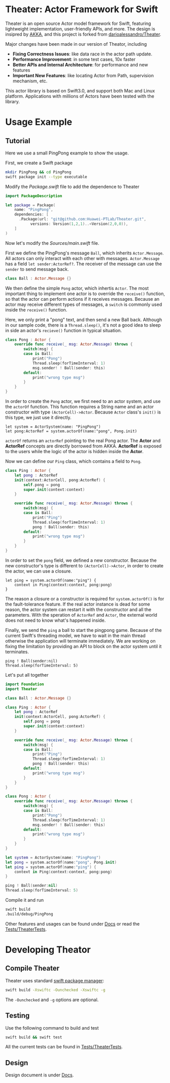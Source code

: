 # Theater: Actor Framework for Swift 

Theater is an open source Actor model framework for Swift, featuring lightweight
implementation, user-friendly APIs, and more. The design is insipred by 
[AKKA](http://akka.io), and this project is forked from
[darioalessandro/Theater](https://github.com/darioalessandro/Theater).

Major changes have been made in our version of Theator, including
* **Fixing Correctness Issues**: like data race in the actor path update.
* **Performance Improvement**: in some test cases, 10x faster
* **Better APIs and Internal Architecture**: for performance and new features
* **Important New Features**: like locating Actor from Path, supervision 
  mechanism, etc.

This actor library is based on Swift3.0, and support both Mac and Linux 
platform. Applications with millions of Actors have been tested with the library.

# Usage Example

## Tutorial

Here we use a small PingPong example to show the usage.

First, we create a Swift package
```bash
mkdir PingPong && cd PingPong
swift package init --type executable
```
Modify the *Package.swift* file to add the dependence to Theater
```swift
import PackageDescription

let package = Package(
    name: "PingPong",
    dependencies: [
      .Package(url: "git@github.com:Huawei-PTLab/Theater.git",
	       versions: Version(1,2,1)..<Version(2,0,0)),
    ]
)
```

Now let's modify the *Sources/main.swift* file. 

First we define the PingPong's message `Ball`, which inherits `Actor.Message`.
All actors can only interact with each other with messages. `Actor.Message` has
a field `let sender:ActorRef?`. The receiver of the message can use the `sender`
to send message back. 

```swift
class Ball : Actor.Message {}
```

We then define the simple `Pong` actor, which inhertis `Actor`. The most 
important thing to implement one actor is to override the `receive()` function,
so that the actor can perform actions if it receives messages. Because an actor
may receive different types of messages, a `switch` is commonly used inside
the `receive()` function.

Here, we only print a "pong" text, and then send a new Ball back. Although in 
our sample code, there is a `Thread.sleep()`, it's not a good idea to sleep in
side an actor's `recieve()` function in typical situation.


```swift
class Pong : Actor {
    override func receive(_ msg: Actor.Message) throws {
        switch(msg) {
        case is Ball:
            print("Pong")
            Thread.sleep(forTimeInterval: 1)
            msg.sender! ! Ball(sender: this)
        default:
            print("wrong type msg")
        }
    }
}
```
In order to create the `Pong` actor, we first need to an actor system, and use
the `actorOf` function. This function requires a String name and an actor
constructor with type `(ActorCell)->Actor`.  Because `Actor` class's `init()` is
this type, we just use it directly.

```
let system = ActorSystem(name: "PingPong")
let pong:ActorRef = system.actorOf(name:"pong", Pong.init)
``` 
`actorOf` returns an `actorRef` pointing to the real Pong actor. The **Actor**
and **ActorRef** concepts are directly borrowed from AKKA. **ActorRef** is 
exposed to the users while the logic of the actor is hidden inside the **Actor**.

Now we can define our `Ping` class, which contains a field to `Pong`. 

```swift
class Ping : Actor {
    let pong : ActorRef 
    init(context:ActorCell, pong:ActorRef) {
        self.pong = pong
        super.init(context:context)
    }

    override func receive(_ msg: Actor.Message) throws {
        switch(msg) {
        case is Ball:
            print("Ping")
            Thread.sleep(forTimeInterval: 1)
            pong ! Ball(sender: this)
        default:
            print("wrong type msg")
        }
    }
}
```

In order to set the `pong` field, we defined a new constructor. Because the 
new constructor's type is different to `(ActorCell)->Actor`, in order to create
the actor, we can use a closure. 

```switch
let ping = system.actorOf(name:"ping") {
    context in Ping(context:context, pong:pong)
}
```

The reason a closure or a constructor is 
required for `system.actorOf()` is for the fault-tolerance feature. If the real
actor instance is dead for some reason, the actor system can restart it with
the constructor and all the parameters. With the speration of `ActorRef` and 
`Actor`, the external world does not need to know what's happened inside. 

Finally, we send the `ping` a ball to start the pingpong game. Because of the
current Swift's threading model, we have to wait in the main thread otherwise
the application will terminate immediately. We are working on fixing the 
limitation by providing an API to block on the actor system until it terminates.

```
ping ! Ball(sender:nil)
Thread.sleep(forTimeInterval: 5)
```

Let's put all together

```swift
import Foundation
import Theater

class Ball : Actor.Message {}

class Ping : Actor {
    let pong : ActorRef 
    init(context:ActorCell, pong:ActorRef) {
        self.pong = pong
        super.init(context:context)
    }

    override func receive(_ msg: Actor.Message) throws {
        switch(msg) {
        case is Ball:
            print("Ping")
            Thread.sleep(forTimeInterval: 1)
            pong ! Ball(sender: this)
        default:
            print("wrong type msg")
        }
    }
}

class Pong : Actor {
    override func receive(_ msg: Actor.Message) throws {
        switch(msg) {
        case is Ball:
            print("Pong")
            Thread.sleep(forTimeInterval: 1)
            msg.sender! ! Ball(sender: this)
        default:
            print("wrong type msg")
        }
    }
}

let system = ActorSystem(name: "PingPong")
let pong = system.actorOf(name:"pong", Pong.init)
let ping = system.actorOf(name:"ping") {
    context in Ping(context:context, pong:pong)
}

ping ! Ball(sender:nil)
Thread.sleep(forTimeInterval: 5)
```
Compile it and run

```bash
swift build
.build/debug/PingPong
```

Other features and usages can be found under [Docs](Docs) or read the
[Tests/TheaterTests](Tests/TheaterTests).


# Developing Theator 

## Compile Theater

Theater uses standard 
[swift package manager]("https://github.com/apple/swift-package-manager"):

```bash
swift build -Xswiftc -Ounchecked -Xswiftc -g
```

The `-Ounchecked` and `-g` options are optional.

## Testing #

Use the following command to build and test
```bash
swift build && swift test
```

All the current tests can be found in [Tests/TheaterTests](Tests/TheaterTests).

## Design

Design document is under [Docs](Docs).

